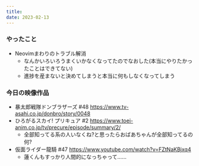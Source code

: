 ```yaml
---
title:
date: 2023-02-13
---
```


### やったこと
+ Neovimまわりのトラブル解消
  + なんかいろいろうまくいかなくなってたのでなおした(本当にやりたかったことはできてない)
  + 進捗を産まないと決めてしまうと本当に何もしなくなってしまう

### 今日の映像作品
+ 暴太郎戦隊ドンブラザーズ #48 <https://www.tv-asahi.co.jp/donbro/story/0048>
+ ひろがるスカイ! プリキュア #2 <https://www.toei-anim.co.jp/tv/precure/episode/summary/2/>
  + 全部知ってる系の人いなくね?と思ったらおばあちゃんが全部知ってるの何?
+ 仮面ライダー龍騎 #47 <https://www.youtube.com/watch?v=FZtNaKBjxq4>
  + 蓮くんもすっかり人間的になっちゃって……

